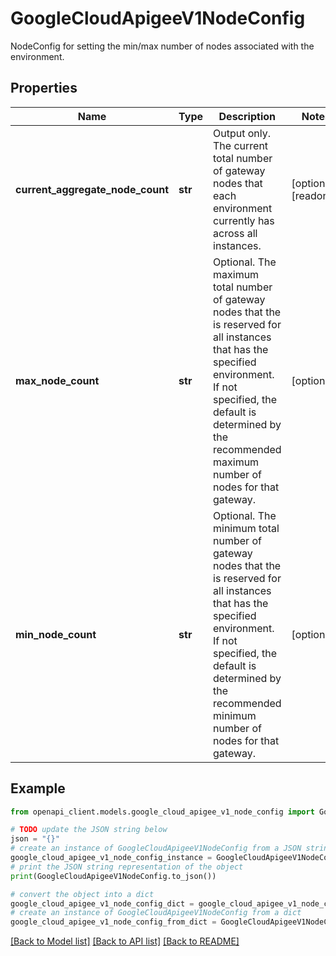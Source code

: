 # GoogleCloudApigeeV1NodeConfig

NodeConfig for setting the min/max number of nodes associated with the environment.

## Properties

Name | Type | Description | Notes
------------ | ------------- | ------------- | -------------
**current_aggregate_node_count** | **str** | Output only. The current total number of gateway nodes that each environment currently has across all instances. | [optional] [readonly] 
**max_node_count** | **str** | Optional. The maximum total number of gateway nodes that the is reserved for all instances that has the specified environment. If not specified, the default is determined by the recommended maximum number of nodes for that gateway. | [optional] 
**min_node_count** | **str** | Optional. The minimum total number of gateway nodes that the is reserved for all instances that has the specified environment. If not specified, the default is determined by the recommended minimum number of nodes for that gateway. | [optional] 

## Example

```python
from openapi_client.models.google_cloud_apigee_v1_node_config import GoogleCloudApigeeV1NodeConfig

# TODO update the JSON string below
json = "{}"
# create an instance of GoogleCloudApigeeV1NodeConfig from a JSON string
google_cloud_apigee_v1_node_config_instance = GoogleCloudApigeeV1NodeConfig.from_json(json)
# print the JSON string representation of the object
print(GoogleCloudApigeeV1NodeConfig.to_json())

# convert the object into a dict
google_cloud_apigee_v1_node_config_dict = google_cloud_apigee_v1_node_config_instance.to_dict()
# create an instance of GoogleCloudApigeeV1NodeConfig from a dict
google_cloud_apigee_v1_node_config_from_dict = GoogleCloudApigeeV1NodeConfig.from_dict(google_cloud_apigee_v1_node_config_dict)
```
[[Back to Model list]](../README.md#documentation-for-models) [[Back to API list]](../README.md#documentation-for-api-endpoints) [[Back to README]](../README.md)


